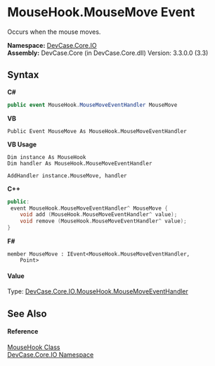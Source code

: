 # MouseHook.MouseMove Event
 

Occurs when the mouse moves.

**Namespace:**&nbsp;<a href="N_DevCase_Core_IO">DevCase.Core.IO</a><br />**Assembly:**&nbsp;DevCase.Core (in DevCase.Core.dll) Version: 3.3.0.0 (3.3)

## Syntax

**C#**<br />
``` C#
public event MouseHook.MouseMoveEventHandler MouseMove
```

**VB**<br />
``` VB
Public Event MouseMove As MouseHook.MouseMoveEventHandler
```

**VB Usage**<br />
``` VB Usage
Dim instance As MouseHook
Dim handler As MouseHook.MouseMoveEventHandler

AddHandler instance.MouseMove, handler

```

**C++**<br />
``` C++
public:
 event MouseHook.MouseMoveEventHandler^ MouseMove {
	void add (MouseHook.MouseMoveEventHandler^ value);
	void remove (MouseHook.MouseMoveEventHandler^ value);
}
```

**F#**<br />
``` F#
member MouseMove : IEvent<MouseHook.MouseMoveEventHandler,
    Point>

```


#### Value
Type: <a href="T_DevCase_Core_IO_MouseHook_MouseMoveEventHandler">DevCase.Core.IO.MouseHook.MouseMoveEventHandler</a>

## See Also


#### Reference
<a href="T_DevCase_Core_IO_MouseHook">MouseHook Class</a><br /><a href="N_DevCase_Core_IO">DevCase.Core.IO Namespace</a><br />